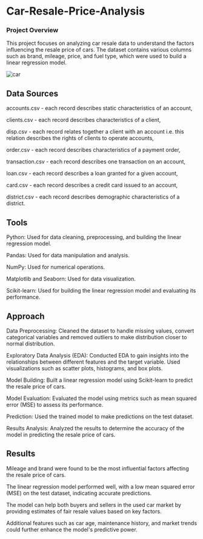 # Car-Resale-Price-Analysis

### Project Overview
This project focuses on analyzing car resale data to understand the factors influencing the resale price of cars. The dataset contains various columns such as brand, mileage, price, and fuel type, which were used to build a linear regression model.

![car](https://github.com/HetKothari1/Car-Resale-Price-Analysis/assets/167286650/fa664bbc-85e2-4c91-a759-ac3723598687)

## Data Sources
accounts.csv - each record describes static characteristics of an account,

clients.csv  - each record describes characteristics of a client,

disp.csv - each record relates together a client with an account i.e. this relation describes the rights of clients to operate accounts,

order.csv - each record describes characteristics of a payment order,

transaction.csv - each record describes one transaction on an account,

loan.csv  - each record describes a loan granted for a given account,

card.csv  - each record describes a credit card issued to an account,

district.csv - each record describes demographic characteristics of a district.

## Tools
Python: Used for data cleaning, preprocessing, and building the linear regression model.

Pandas: Used for data manipulation and analysis.

NumPy: Used for numerical operations.

Matplotlib and Seaborn: Used for data visualization.

Scikit-learn: Used for building the linear regression model and evaluating its performance.

## Approach
Data Preprocessing: Cleaned the dataset to handle missing values, convert categorical variables and removed outliers to make distribution closer to normal distribution.

Exploratory Data Analysis (EDA): Conducted EDA to gain insights into the relationships between different features and the target variable. Used visualizations such as scatter plots, histograms, and box plots.

Model Building: Built a linear regression model using Scikit-learn to predict the resale price of cars.

Model Evaluation: Evaluated the model using metrics such as mean squared error (MSE) to assess its performance.

Prediction: Used the trained model to make predictions on the test dataset.

Results Analysis: Analyzed the results to determine the accuracy of the model in predicting the resale price of cars.

## Results
Mileage and brand were found to be the most influential factors affecting the resale price of cars.

The linear regression model performed well, with a low mean squared error (MSE) on the test dataset, indicating accurate predictions.

The model can help both buyers and sellers in the used car market by providing estimates of fair resale values based on key factors.

 Additional features such as car age, maintenance history, and market trends could further enhance the model's predictive power.
